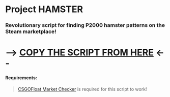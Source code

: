 # Project HAMSTER
### Revolutionary script for finding P2000 hamster patterns on the Steam marketplace!

# --> [COPY THE SCRIPT FROM HERE](https://raw.githubusercontent.com/Wilzzu/Project-HAMSTER/main/hamster.js) <--

#### Requirements:
> [CSGOFloat Market Checker](https://chrome.google.com/webstore/detail/csgofloat-market-checker/jjicbefpemnphinccgikpdaagjebbnhg) is required for this script to work!
